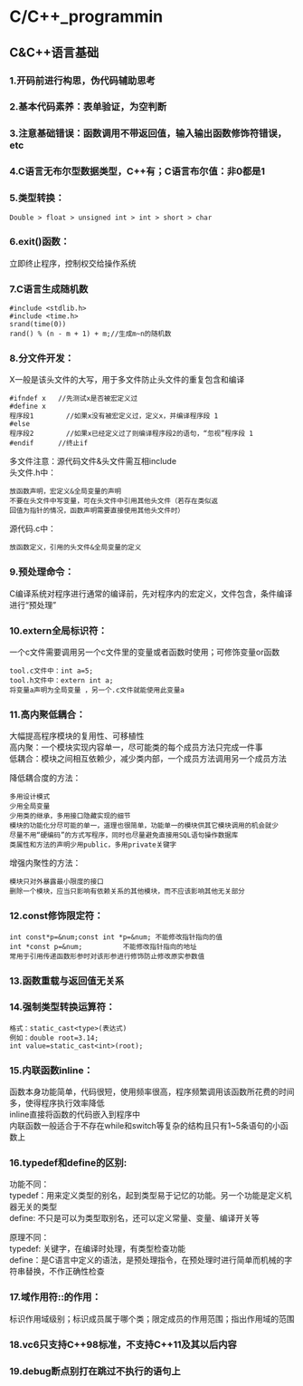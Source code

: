 # C/C++_programmin

## C&C++语言基础
### **1.开码前进行构思，伪代码辅助思考**
### **2.基本代码素养**：表单验证，为空判断
### **3.注意基础错误**：函数调用不带返回值，输入输出函数修饰符错误，etc

### 4.C语言无布尔型数据类型，C++有；C语言布尔值：非0都是1

### 5.类型转换：

 	Double > float > unsigned int > int > short > char


### 6.exit()函数：
立即终止程序，控制权交给操作系统<br>

### 7.C语言生成随机数
	
 	#include <stdlib.h>
	#include <time.h>
	srand(time(0))
	rand() % (n - m + 1) + m;//生成m~n的随机数

### **8.分文件开发**：
X一般是该头文件的大写，用于多文件防止头文件的重复包含和编译
	
 	#ifndef x 	//先测试x是否被宏定义过
	#define x
	程序段1 		//如果x没有被宏定义过，定义x，并编译程序段 1
	#else
	程序段2 		//如果x已经定义过了则编译程序段2的语句，“忽视”程序段 1
	#endif		//终止if
	
多文件注意：源代码文件&头文件需互相include <br>
头文件.h中：
	
 	放函数声明，宏定义&全局变量的声明
	不要在头文件中写变量，可在头文件中引用其他头文件（若存在类似返
	回值为指针的情况，函数声明需要直接使用其他头文件时）
 
源代码.c中：
	
 	放函数定义，引用的头文件&全局变量的定义


### 9.预处理命令：
C编译系统对程序进行通常的编译前，先对程序内的宏定义，文件包含，条件编译进行“预处理”<br>


### 10.extern全局标识符：
一个c文件需要调用另一个c文件里的变量或者函数时使用；可修饰变量or函数
	
 	tool.c文件中：int a=5;
	tool.h文件中：extern int a;
	将变量a声明为全局变量	，另一个.c文件就能使用此变量a
 

### 11.高内聚低耦合：
大幅提高程序模块的复用性、可移植性<br>
高内聚：一个模块实现内容单一，尽可能类的每个成员方法只完成一件事<br>
低耦合：模块之间相互依赖少，减少类内部，一个成员方法调用另一个成员方法<br>
		
降低耦合度的方法：

	多用设计模式
	少用全局变量
	少用类的继承，多用接口隐藏实现的细节
	模块的功能化分尽可能的单一，道理也很简单，功能单一的模块供其它模块调用的机会就少
	尽量不用“硬编码”的方式写程序，同时也尽量避免直接用SQL语句操作数据库
	类属性和方法的声明少用public，多用private关键字

增强内聚性的方法：

	模块只对外暴露最小限度的接口
	删除一个模块，应当只影响有依赖关系的其他模块，而不应该影响其他无关部分

### 12.const修饰限定符：

	int const*p=&num;const int *p=&num;	不能修改指针指向的值
	int *const p=&num;			不能修改指针指向的地址
	常用于引用传递函数形参时对该形参进行修饰防止修改原实参数值

### 13.函数重载与返回值无关系

### 14.强制类型转换运算符：

	格式：static_cast<type>(表达式)
	例如：double root=3.14;
	int value=static_cast<int>(root);

### 15.内联函数inline：
函数本身功能简单，代码很短，使用频率很高，程序频繁调用该函数所花费的时间多，使得程序执行效率降低<br>
inline直接将函数的代码嵌入到程序中<br>
内联函数一般适合于不存在while和switch等复杂的结构且只有1~5条语句的小函数上

### 16.typedef和define的区别:
功能不同：<br>
	typedef：用来定义类型的别名，起到类型易于记忆的功能。另一个功能是定义机器无关的类型<br>
	define: 不只是可以为类型取别名，还可以定义常量、变量、编译开关等<br>
		
原理不同：<br>
	typedef: 关键字，在编译时处理，有类型检查功能<br>
	define：是C语言中定义的语法，是预处理指令，在预处理时进行简单而机械的字符串替换，不作正确性检查<br>


### 17.域作用符::的作用：
标识作用域级别；标识成员属于哪个类；限定成员的作用范围；指出作用域的范围

### 18.vc6只支持C++98标准，不支持C++11及其以后内容

### 19.debug断点别打在跳过不执行的语句上
